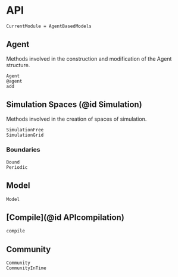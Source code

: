 # API

```@meta
CurrentModule = AgentBasedModels
```

## Agent

Methods involved in the construction and modification of the Agent structure.

```@docs
Agent
@agent
add
```

## Simulation Spaces (@id Simulation)

Methods involved in the creation of spaces of simulation.


```@docs
SimulationFree
SimulationGrid
```

### Boundaries

```@docs
Bound
Periodic
```

## Model

```@docs
Model
```

## [Compile](@id APIcompilation)

```@docs
compile
```

## Community

```@docs
Community
CommunityInTime
```
